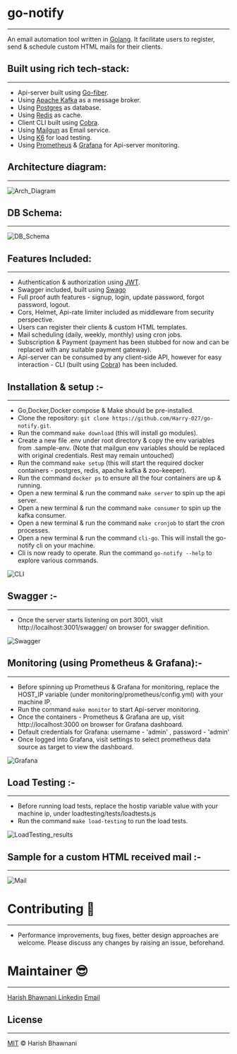 # go-notify
---
An email automation tool written in [Golang](https://golang.org/).
It facilitate users to register, send & schedule custom HTML mails for their clients.

## Built using rich tech-stack:
---
* Api-server built using [Go-fiber](https://gofiber.io/).
* Using [Apache Kafka](https://kafka.apache.org/) as a message broker.
* Using [Postgres](https://www.postgresql.org/) as database.
* Using [Redis](https://redis.io/) as cache.
* Client CLI built using [Cobra](https://github.com/spf13/cobra).
* Using [Mailgun](https://www.mailgun.com/) as Email service.
* Using [K6](https://k6.io/) for load testing.
* Using [Prometheus](https://prometheus.io/) & [Grafana](https://grafana.com/) for Api-server monitoring.

## Architecture diagram:
---

![Arch_Diagram](https://github.com/Harry-027/go-notify/blob/master/snapshots/system_diagram.png "Arch_Diagram")

## DB Schema:
---

![DB_Schema](https://github.com/Harry-027/go-notify/blob/master/snapshots/dbSchema.PNG "DB_Schema")

## Features Included:
---
* Authentication & authorization using [JWT](https://jwt.io/).
* Swagger included, built using [Swago](https://github.com/swaggo/swag)
* Full proof auth features - signup, login, update password, forgot password, logout.
* Cors, Helmet, Api-rate limiter included as middleware from security perspective.
* Users can register their clients & custom HTML templates.
* Mail scheduling (daily, weekly, monthly) using cron jobs.
* Subscription & Payment (payment has been stubbed for now and can be replaced with any suitable payment gateway).
* Api-server can be consumed by any client-side API, however for easy interaction - CLI (built using [Cobra](https://github.com/spf13/cobra)) has been included.

## Installation & setup :-
---
* Go,Docker,Docker compose & Make should be pre-installed.
* Clone the repository: `git clone https://github.com/Harry-027/go-notify.git`.
* Run the command `make download` (this will install go modules).
* Create a new file .env under root directory & copy the env variables from .sample-env.
  (Note that mailgun env variables should be replaced with original credentials. Rest may remain untouched)
* Run the command `make setup` (this will start the required docker containers - postgres, redis, apache kafka & zoo-keeper).
* Run the command `docker ps` to ensure all the four containers are up & running.
* Open a new terminal & run the command `make server` to spin up the api server.
* Open a new terminal & run the command `make consumer` to spin up the kafka consumer.
* Open a new terminal & run the command `make cronjob` to start the cron processes.
* Open a new terminal & run the command `cli-go`. This will install the go-notify cli on your machine.
* Cli is now ready to operate. Run the command `go-notify --help` to explore various commands.

![CLI](https://github.com/Harry-027/go-notify/blob/master/snapshots/cli_snapshot.PNG "CLI")

## Swagger :-
---
* Once the server starts listening on port 3001, visit http://localhost:3001/swagger/ on browser for swagger definition.

![Swagger](https://github.com/Harry-027/go-notify/blob/master/snapshots/swagger_snapshot.PNG "Swagger")

## Monitoring (using Prometheus & Grafana):-
---
* Before spinning up Prometheus & Grafana for monitoring, replace the HOST_IP variable (under monitoring/prometheus/config.yml) with your machine IP.
* Run the command `make monitor` to start Api-server monitoring.
* Once the containers - Prometheus & Grafana are up, visit http://localhost:3000 on browser for Grafana dashboard.
* Default credentials for Grafana: username - 'admin' , password - 'admin'
* Once logged into Grafana, visit settings to select prometheus data source as target to view the dashboard.

![Grafana](https://github.com/Harry-027/go-notify/blob/master/snapshots/grafana.PNG "Grafana")

## Load Testing :-
---
* Before running load tests, replace the hostip variable value with your machine ip, under loadtesting/tests/loadtests.js
* Run the command `make load-testing` to run the load tests.

![LoadTesting_results](https://github.com/Harry-027/go-notify/blob/master/snapshots/loadTestingResults.PNG "LoadTesting_results")

## Sample for a custom HTML received mail :-
---

![Mail](https://github.com/Harry-027/go-notify/blob/master/snapshots/mailSample.PNG "Mail")

# Contributing :beers:
---
* Performance improvements, bug fixes, better design approaches are welcome. Please discuss any changes by raising an issue, beforehand.

# Maintainer :sunglasses:
---
[Harish Bhawnani Linkedin](https://www.linkedin.com/in/harish-bhawnani-86728457)
[Email](harishmmp@gmail.com)

## License
---
[MIT](LICENSE) © Harish Bhawnani
